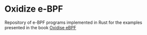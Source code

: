 # Oxidize e-BPF

Repository of e-BPF programs implemented in Rust for the examples presented in the book [Oxidise eBPF](https://www.amazon.com/Oxidize-eBPF-programming-Rust-ebook/dp/B0BPR15F8Q/ref=sr_1_2?crid=2Q8IYR0Q8GE23&keywords=eBPF&qid=1674013248&sprefix=ebpf%2Caps%2C295&sr=8-2)
